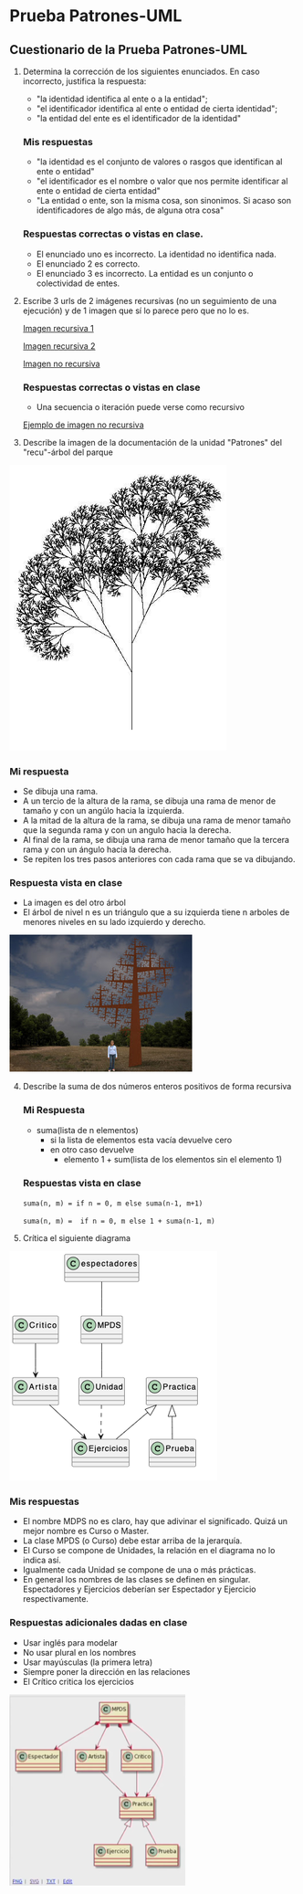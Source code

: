# Prueba Patrones-UML

## Cuestionario de la Prueba Patrones-UML

1. Determina la corrección de los siguientes enunciados. En caso incorrecto, justifica la respuesta:
   * "la identidad identifica al ente o a la entidad";
   * "el identificador identifica al ente o entidad de cierta identidad";
   * "la entidad del ente es el identificador de la identidad"

   ### Mis respuestas
   
   * "la identidad es el conjunto de valores o rasgos que identifican al ente o entidad"
   * "el identificador es el nombre o valor que nos permite identificar al ente o entidad de cierta entidad"
   * "La entidad o ente, son la misma cosa, son sinonimos. Si acaso son identificadores de algo más, de alguna otra cosa"

   ### Respuestas correctas o vistas en clase.
   
   * El enunciado uno es incorrecto. La identidad no identifica nada.
   * El enunciado 2 es correcto.
   * El enunciado 3 es incorrecto. La entidad es un conjunto o colectividad de entes.

2. Escribe 3 urls de 2 imágenes recursivas (no un seguimiento de una ejecución) y de 1 imagen que sí lo parece pero que no lo es.

   [Imagen recursiva 1](https://1.bp.blogspot.com/_o284OFANU6E/S8n245h2p7I/AAAAAAAAABY/BE2AXEPhh2k/s320/sluggo_recursive.jpg)

   [Imagen recursiva 2](https://2.bp.blogspot.com/-e8a0N8jjIAE/XMmMTkWBTTI/AAAAAAAAATI/nKpdKwytUmoWeiYp8GuZcdIEsy8yFjyrACLcBGAs/s1600/recursivo.jpg)

   [Imagen no recursiva](https://www.istockphoto.com/es/vector/recursividad-de-la-abuela-se-sienta-en-la-silla-repetici%C3%B3n-de-la-abuela-mujer-y-gato-gm814763922-131882597?phrase=recursividad)

   ### Respuestas correctas o vistas en clase
   
   * Una secuencia o iteración puede verse como recursivo

   [Ejemplo de imagen no recursiva](https://brightspotcdn.byu.edu/dims4/default/d04724f/2147483647/strip/true/crop/300x250+0+0/resize/300x250!/quality/90/?url=https%3A%2F%2Fbrigham-young-brightspot.s3.amazonaws.com%2F22%2Fb5%2Fcdf39db77e844d1554854c8f8973%2Flw355-300x250.jpg)

3. Describe la imagen de la documentación de la unidad "Patrones" del "recu"-árbol del parque

<picture>
    <img alt="Árbol recursivo" src="arbol.jfif">
</picture>

   ### Mi respuesta
 
   * Se dibuja una rama.
   * A un tercio de la altura de la rama, se dibuja una rama de menor de tamaño y con un angúlo hacia la izquierda. 
   * A la mitad de la altura de la rama, se dibuja una rama de menor tamaño que la segunda rama y con un angulo hacia la derecha. 
   * Al final de la rama, se dibuja una rama de menor tamaño que la tercera rama y con un ángulo hacia la derecha. 
   * Se repiten los tres pasos anteriores con cada rama que se va dibujando.

   ### Respuesta vista en clase

   * La imagen es del otro árbol
   * El árbol de nivel n es un triángulo que a su izquierda tiene n arboles de menores niveles en su lado izquierdo y derecho.

<picture>
    <img alt="Árbol recursivo en el parque" src="arbol.jpg">
</picture>

4. Describe la suma de dos números enteros positivos de forma recursiva

   ### Mi Respuesta
   * suma(lista de n elementos)
      * si la lista de elementos esta vacía devuelve cero
      * en otro caso devuelve 
         * elemento 1 + sum(lista de los elementos sin el elemento 1)

   ### Respuestas vista en clase
   
   ``
      suma(n, m) =
         if n = 0, m
         else suma(n-1, m+1)
   ``

   ``
      suma(n, m) = 
         if n = 0, m
         else 1 + suma(n-1, m) 
   ``

5. Crítica el siguiente diagrama

<picture>
    <img alt="Vocabulario de prácticas" src="diagrama_cuestionario_patrones.png">
</picture>

   ### Mis respuestas

   * El nombre MDPS no es claro, hay que adivinar el significado. Quizá un mejor nombre es Curso o Master. 
   * La clase MPDS (o Curso) debe estar arriba de la jerarquía.
   * El Curso se compone de Unidades, la relación en el diagrama no lo indica así.
   * Igualmente cada Unidad se compone de una o más prácticas.
   * En general los nombres de las clases se definen en singular. Espectadores y Ejercicios deberían ser Espectador y Ejercicio respectivamente.

   ### Respuestas adicionales dadas en clase

   * Usar inglés para modelar
   * No usar plural en los nombres
   * Usar mayúsculas (la primera letra)
   * Siempre poner la dirección en las relaciones
   * El Crítico critica los ejercicios

<picture>
    <img alt="Vocabulario de prácticas" src="uml_corregido.png">
</picture>


